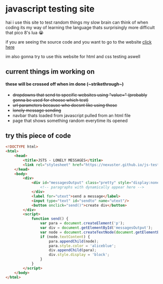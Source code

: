 # javascript testing site

hai
i use this site to test random things my slow brain can think of when coding
its my way of learning the language thats surprisingly more difficult that pico 8's lua 😭

if you are seeing the source code and you want to go to the website [click here](https://nexuster.github.io/js-test)

im also gonna try to use this website for html and css testing aswell


## current things im working on
#### these will be crossed off when im done (~strikethrough~)
- ~~dropdowns that send to specific websites using "value=" (probably gonna be used for choose which test)~~
- ~~url parameters because who doesnt like using those~~
- ~~lonely message sending~~
- navbar thats loaded from javascript pulled from an html file
- page that shows something random everytime its opened


## try this piece of code

```html
<!DOCTYPE html>
<html>
    <head>
        <title>JSTS - LONELY MESSAGES</title>
        <link rel="stylesheet" href="https://nexuster.github.io/js-test/style.css"/>
    </head>
    <body>
        <div>
            <div id="messagesOutput" class="pretty" style="display:none;">
                <!-- paragraphs with dynamically appear here -->
            </div>
            <label for="utext">send a message</label>
            <input type="text" id="sendto" name="utext"/>
            <button onclick="send()">create div</button>
        </div>
        <script>
            function send() {
                var para = document.createElement('p');
                var div = document.getElementById('messagesOutput');
                var node = document.createTextNode(document.getElementById('sendto').value);
                if (node.textContent) {
                    para.appendChild(node);
                    para.style.color = 'aliceblue';
                    div.appendChild(para);
                    div.style.display = 'block';
                }
            }
        </script>
    </body>
</html>
```
